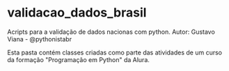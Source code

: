 # validacao_dados_brasil

Acripts para a validação de dados nacionas com python.
Autor: Gustavo Viana - @pythonistabr

Esta pasta contém classes criadas como parte das atividades de
um curso da formação "Programação em Python" da Alura.
